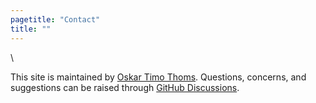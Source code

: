 ```yaml
---
pagetitle: "Contact"
title: ""
---
```


\  

This site is maintained by [Oskar Timo Thoms](https://www.oskarthoms.net/). Questions, concerns, and suggestions can be raised through [GitHub Discussions](https://github.com/timothoms/covid19Outaouais/discussions).
